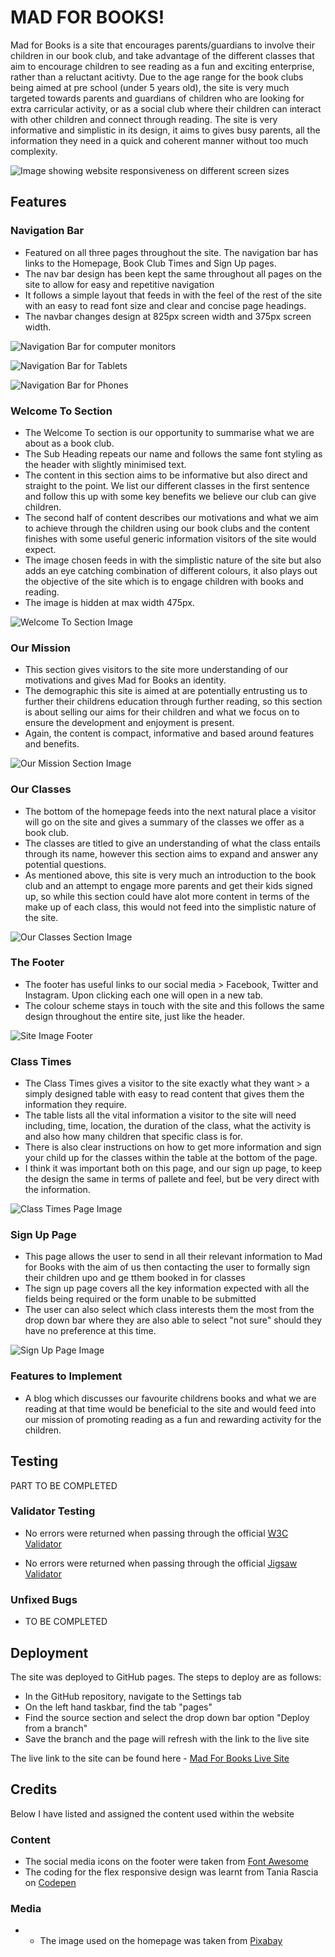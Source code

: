 # MAD FOR BOOKS! 
Mad for Books is a site that encourages parents/guardians to involve their children in our book club, and take advantage of the different classes that aim to encourage children to see reading as a fun and exciting enterprise, rather than a reluctant acitivty. Due to the age range for the book clubs being aimed at pre school (under 5 years old), the site is very much targeted towards parents and guardians of children who are looking for extra carricular activity, or as a social club where their children can interact with other children and connect through reading. The site is very informative and simplistic in its design, it aims to gives busy parents, all the information they need in a quick and coherent manner without too much complexity. 

![Image showing website responsiveness on different screen sizes](assets/images/AmIResponsive.PNG)


## Features 

### Navigation Bar

- Featured on all three pages throughout the site. The navigation bar has links to the Homepage, Book Club Times and Sign Up pages.
- The nav bar design has been kept the same throughout all pages on the site to allow for easy and repetitive navigation
- It follows a simple layout that feeds in with the feel of the rest of the site with an easy to read font size and clear and concise page headings.
- The navbar changes design at 825px screen width and 375px screen width.

![Navigation Bar for computer monitors](assets/images/Navbarcomputer.PNG)

![Navigation Bar for Tablets](assets/images/navbartablet.PNG)

![Navigation Bar for Phones](assets/images/navbarphone.PNG)

### Welcome To Section 

- The Welcome To section is our opportunity to summarise what we are about as a book club. 
- The Sub Heading repeats our name and follows the same font styling as the header with slightly minimised text.
- The content in this section aims to be informative but also direct and straight to the point. We list our different classes in the first sentence and follow this up with some key benefits we believe our club can give children.
- The second half of content describes our motivations and what we aim to achieve through the children using our book clubs and the content finishes with some useful generic information visitors of the site would expect.
- The image chosen feeds in with the simplistic nature of the site but also adds an eye catching combination of different colours, it also plays out the objective of the site which is to engage children with books and reading. 
- The image is hidden at max width 475px.

![Welcome To Section Image](assets/images/welcometosection.PNG)

### Our Mission 

- This section gives visitors to the site more understanding of our motivations and gives Mad for Books an identity.
- The demographic this site is aimed at are potentially entrusting us to further their childrens education through further reading, so this section is about selling our aims for their children and what we focus on to ensure the development and enjoyment is present.
- Again, the content is compact, informative and based around features and benefits.

![Our Mission Section Image](assets/images/ourmission.PNG)

### Our Classes

- The bottom of the homepage feeds into the next natural place a visitor will go on the site and gives a summary of the classes we offer as a book club.
- The classes are titled to give an understanding of what the class entails through its name, however this section aims to expand and answer any potential questions.
- As mentioned above, this site is very much an introduction to the book club and an attempt to engage more parents and get their kids signed up, so while this section could have alot more content in terms of the make up of each class, this would not feed into the simplistic nature of the site. 

![Our Classes Section Image](assets/images/ourclasses.PNG)

### The Footer

- The footer has useful links to our social media > Facebook, Twitter and Instagram. Upon clicking each one will open in a new tab.
- The colour scheme stays in touch with the site and this follows the same design throughout the entire site, just like the header. 

![Site Image Footer](assets/images/footer.PNG)

### Class Times 

- The Class Times gives a visitor to the site exactly what they want > a simply designed table with easy to read content that gives them the information they require.
- The table lists all the vital information a visitor to the site will need including, time, location, the duration of the class, what the activity is and also how many children that specific class is for.
- There is also clear instructions on how to get more information and sign your child up for the classes within the table at the bottom of the page.
- I think it was important both on this page, and our sign up page, to keep the design the same in terms of pallete and feel, but be very direct with the information. 

![Class Times Page Image](assets/images/ClassTimes.PNG)

### Sign Up Page

- This page allows the user to send in all their relevant information to Mad for Books with the aim of us then contacting the user to formally sign their children upo and ge tthem booked in for classes
- The sign up page covers all the key information expected with all the fields being required or the form unable to be submitted
- The user can also select which class interests them the most from the drop down bar where they are also able to select "not sure" should they have no preference at this time.

![Sign Up Page Image](assets/images/Signuppage.PNG)

### Features to Implement

- A blog which discusses our favourite childrens books and what we are reading at that time would be beneficial to the site and would feed into our mission of promoting reading as a fun and rewarding activity for the children.

## Testing

PART TO BE COMPLETED 

### Validator Testing 

- No errors were returned when passing through the official [W3C Validator](https://validator.w3.org/nu/?doc=https%3A%2F%2Fjimgardner0204.github.io%2FMad-For-Books%2F)

- No errors were returned when passing through the official [Jigsaw Validator](https://jigsaw.w3.org/css-validator/validator?uri=https%3A%2F%2Fjimgardner0204.github.io%2FMad-For-Books%2F&profile=css3svg&usermedium=all&warning=1&vextwarning=&lang=en)

### Unfixed Bugs 

- TO BE COMPLETED

## Deployment 

The site was deployed to GitHub pages. The steps to deploy are as follows:

- In the GitHub repository, navigate to the Settings tab
- On the left hand taskbar, find the tab "pages"
- Find the source section and select the drop down bar option "Deploy from a branch"
- Save the branch and the page will refresh with the link to the live site

The live link to the site can be found here - [Mad For Books Live Site](https://jimgardner0204.github.io/Mad-For-Books/)

## Credits 

Below I have listed and assigned the content used within the website 

### Content

- The social media icons on the footer were taken from [Font Awesome](https://fontawesome.com/)
- The coding for the flex responsive design was learnt from Tania Rascia on [Codepen](https://codepen.io/)

### Media

- - The image used on the homepage was taken from [Pixabay](https://pixabay.com/)



[def]: /../main/assets/images/AmIResponsive.png